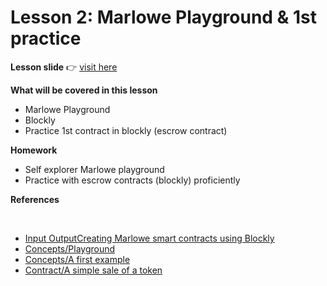 # Lesson 2: Marlowe Playground & 1st practice

**Lesson slide** 👉 [visit here](https://docs.google.com/presentation/d/1jkezpA\_I1wvSCUmafeyDRmGa7iBUysJ4/edit?usp=sharing\&ouid=106187219308748411779\&rtpof=true\&sd=true)

**What will be covered in this lesson**

* Marlowe Playground
* Blockly
* Practice 1st contract in blockly (escrow contract)

**Homework**

* Self explorer Marlowe playground
* Practice with escrow contracts (blockly) proficiently

**References**

​

* [<img src="https://www.youtube.com/s/desktop/ee2a28de/img/favicon_144x144.png" alt="" data-size="line">Input OutputCreating Marlowe smart contracts using Blockly](https://youtu.be/EgCqG0hPmwc)
* [Concepts/Playground](https://vcc.gitbook.io/vcc\_marlowe/basic-resources/concepts/marlowe-playground)
* [Concepts/A first example](https://vcc.gitbook.io/vcc\_marlowe/basic-resources/concepts/the-1st-example)
* [Contract/A simple sale of a token](https://vcc.gitbook.io/vcc\_marlowe/contract-template/marlowes-origin-sources/a-simple-sale-of-a-token)

